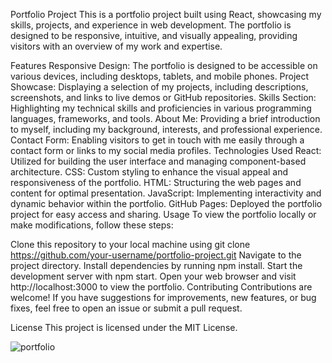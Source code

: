 Portfolio Project
This is a portfolio project built using React, showcasing my skills, projects, and experience in web development. The portfolio is designed to be responsive, intuitive, and visually appealing, providing visitors with an overview of my work and expertise.

Features
Responsive Design: The portfolio is designed to be accessible on various devices, including desktops, tablets, and mobile phones.
Project Showcase: Displaying a selection of my projects, including descriptions, screenshots, and links to live demos or GitHub repositories.
Skills Section: Highlighting my technical skills and proficiencies in various programming languages, frameworks, and tools.
About Me: Providing a brief introduction to myself, including my background, interests, and professional experience.
Contact Form: Enabling visitors to get in touch with me easily through a contact form or links to my social media profiles.
Technologies Used
React: Utilized for building the user interface and managing component-based architecture.
CSS: Custom styling to enhance the visual appeal and responsiveness of the portfolio.
HTML: Structuring the web pages and content for optimal presentation.
JavaScript: Implementing interactivity and dynamic behavior within the portfolio.
GitHub Pages: Deployed the portfolio project for easy access and sharing.
Usage
To view the portfolio locally or make modifications, follow these steps:

Clone this repository to your local machine using git clone https://github.com/your-username/portfolio-project.git
Navigate to the project directory.
Install dependencies by running npm install.
Start the development server with npm start.
Open your web browser and visit http://localhost:3000 to view the portfolio.
Contributing
Contributions are welcome! If you have suggestions for improvements, new features, or bug fixes, feel free to open an issue or submit a pull request.

License
This project is licensed under the MIT License.

![portfolio](https://github.com/user-attachments/assets/97159af1-0bcc-442f-a320-025730da85ff)
